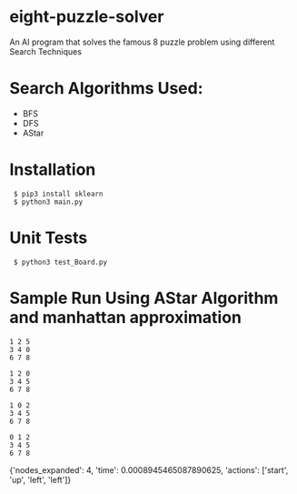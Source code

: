 # eight-puzzle-solver
An AI program that solves the famous 8 puzzle problem using different Search Techniques

# Search Algorithms Used:
 - BFS
 - DFS
 - AStar

# Installation
 ```
  $ pip3 install sklearn
  $ python3 main.py
 ```
 
# Unit Tests
```
 $ python3 test_Board.py 
```
 
# Sample Run Using AStar Algorithm and manhattan approximation
```
1 2 5
3 4 0
6 7 8
```
```
1 2 0
3 4 5
6 7 8
```
```
1 0 2
3 4 5
6 7 8
```
```
0 1 2
3 4 5
6 7 8
```

{'nodes_expanded': 4, 'time': 0.0008945465087890625, 'actions': ['start', 'up', 'left', 'left']}
